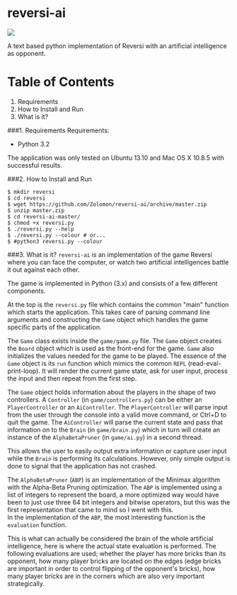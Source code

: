 reversi-ai
==========
![](http://raw.github.com/Zolomon/reversi-ai/master/reversi.gif)

A text based python implementation of Reversi with an artificial intelligence as opponent.

Table of Contents
=================

1. Requirements
2. How to Install and Run
3. What is it? 


###1. Requirements
Requirements:
* Python 3.2

The application was only tested on Ubuntu 13.10 and Mac OS X 10.8.5 with successful results.

###2. How to Install and Run
```
$ mkdir reversi
$ cd reversi
$ wget https://github.com/Zolomon/reversi-ai/archive/master.zip
$ unzip master.zip 
$ cd reversi-ai-master/
$ chmod +x reversi.py
$ ./reversi.py --help
$ ./reversi.py --colour # or...
$ #python3 reversi.py --colour
```
###3. What is it?
`reversi-ai` is an implementation of the game Reversi where you can face the computer, or 
watch two artificial intelligences battle it out against each other. 

The game is implemented in Python (3.x) and consists of a few different components. 

At the top is the `reversi.py` file which contains the common "main" function which starts the application. 
This takes care of parsing command line arguments and constructing the `Game` object which handles the game 
specific parts of the application. 

The `Game` class exists inside the `game/game.py` file. The `Game` object creates the `Board` object which 
is used as the front-end for the game. `Game` also initializes the values needed for the game to be played. 
The essence of the `Game` object is its `run` function which mimics the common `REPL` (read-eval-print-loop). 
It will render the current game state, ask for user input, process the input and then repeat from the first step. 

The `Game` object holds information about the players in the shape of two controllers. A 
`Controller` (in `game/controllers.py`) can be either an `PlayerController` or an `AiController`. 
The `PlayerController` will parse input from the user through the console into a valid move command, or Ctrl+D to quit 
the game. The `AiController` will parse the current state and pass that information on to the `Brain` (in `game/brain.py`)
which in turn will create an instance of the `AlphaBetaPruner` (in `game/ai.py`) in a second thread. 

This allows the user to easily output extra information or capture user input while the `Brain` is performing its calculations. 
However, only simple output is done to signal that the application has not crashed. 

The `AlphaBetaPruner` (`ABP`) is an implementation of the Minimax algorithm with the Alpha-Beta Pruning optimization. 
The `ABP` is implemented using a list of integers to represent the board, a more optimized way would have been to just use 
three 64 bit integers and bitwise operators, but this was the first representation that came to mind so I went with this.  
In the implementation of the `ABP`, the most interesting function is the `evaluation` function. 

This is what can actually be considered the brain of the whole artificial intelligence, here is where the actual state evaluation is performed. The following evaluations are used; whether the player has more bricks than its opponent, how many player bricks are located on the edges (edge bricks are important in order to control flipping of the opponent's bricks), how many player bricks are in the corners which are also very important strategically. 
